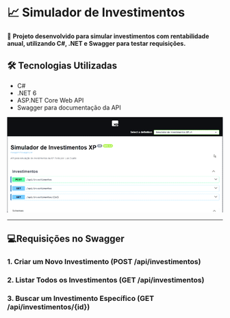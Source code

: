 # 📈 Simulador de Investimentos  

🚀 **Projeto desenvolvido para simular investimentos com rentabilidade anual, utilizando C#, .NET e Swagger para testar requisições.**  

## 🛠️ Tecnologias Utilizadas
- C#  
- .NET 6  
- ASP.NET Core Web API  
- Swagger para documentação da API  

![Demonstração do Projeto](swagger.gif)

---

## 💻Requisições no Swagger

### 1. Criar um Novo Investimento (POST /api/investimentos)
### 2. Listar Todos os Investimentos (GET /api/investimentos)
### 3. Buscar um Investimento Específico (GET /api/investimentos/{id})
